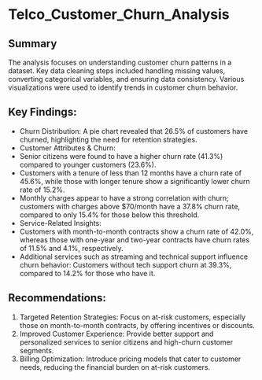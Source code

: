 # Telco_Customer_Churn_Analysis

## Summary
The analysis focuses on understanding customer churn patterns in a dataset. Key data cleaning steps included handling missing values, converting categorical variables, and ensuring data consistency. Various visualizations were used to identify trends in customer churn behavior.

## Key Findings:
*	Churn Distribution: A pie chart revealed that 26.5% of customers have churned, highlighting the need for retention strategies.
*	Customer Attributes & Churn:
* Senior citizens were found to have a higher churn rate (41.3%) compared to younger customers (23.6%).
*	Customers with a tenure of less than 12 months have a churn rate of 45.6%, while those with longer tenure show a significantly lower churn rate of 15.2%.
*	Monthly charges appear to have a strong correlation with churn; customers with charges above $70/month have a 37.8% churn rate, compared to only 15.4% for those below this threshold.
* Service-Related Insights:
*	Customers with month-to-month contracts show a churn rate of 42.0%, whereas those with one-year and two-year contracts have churn rates of 11.5% and 4.1%, respectively.
*	Additional services such as streaming and technical support influence churn behavior: Customers without tech support churn at 39.3%, compared to 14.2% for those who have it.
## Recommendations:
1.	Targeted Retention Strategies: Focus on at-risk customers, especially those on month-to-month contracts, by offering incentives or discounts.
2.	Improved Customer Experience: Provide better support and personalized services to senior citizens and high-churn customer segments.
3.	Billing Optimization: Introduce pricing models that cater to customer needs, reducing the financial burden on at-risk customers.

